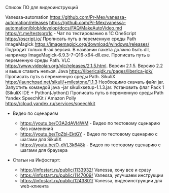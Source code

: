 Список ПО для видеоинструкций

Vanessa-automation
	https://github.com/Pr-Mex/vanessa-automation/releases
	https://github.com/Pr-Mex/vanessa-automation/blob/develop/docs/FAQ/MakeAutoVideo.md
	https://t.me/testspro1c - Чат по тестированию в 1С
OneScript
	https://oscript.io/
	Прописать путь в переменную среды Path
ImageMagick
	https://imagemagick.org/download/windows/releases/
	Подходит только 6-ая версия.
	В названии пакета должно быть dll, например ImageMagick-6.9.3-7-Q16-x64-dll.exe.
	Прописать путь в переменную среды Path.
VLC
	https://www.videolan.org/vlc/releases/2.1.5.html.
	Версии 2.1.5. Версию 2.2 и выше ставить нельзя.
Java
	https://libericajdk.ru/pages/liberica-jdk/
	Прописать путь в переменную среды Path.	
SikuliX
	https://launchpad.net/sikuli/+milestone/1.1.3
	Необходимо скачать файл jar.
	Запустить командой java -jar sikulixsetup-1.1.3.jar.
	Установить флаг Pack 1 (SikuliX IDE + Python(Jython))
	Прописать путь в переменную среды Path
Yandex SpeechKit / Amazon Polly
	https://cloud.yandex.ru/services/speechkit

* Видео по сценариям

	* https://youtu.be/O3A2dAVI4WM - Видео по тестовому сценарию без изменений
	* https://youtu.be/TqZbl-EktGY - Видео по тестовому сценарию с шагами для SikuliX
	* https://youtu.be/O-dVL3k648k - Видео по тестовому сценарию с шагами для браузера

* Статьи на Инфостарт:
	* https://infostart.ru/public/1133932/ Vanessa, хочу все и сразу
	* https://infostart.ru/public/1147009/ Vanessa, улучшаем инструкции
	* https://infostart.ru/public/1243801/ Vanessa, видеоинструкции для web-клиента
